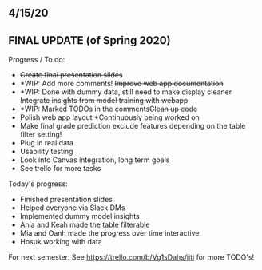 ## 4/15/20

## FINAL UPDATE (of Spring 2020)

Progress / To do:
- <s>Create final presentation slides</s>
- *WIP: Add more comments! <s>Improve web app documentation</s>
- *WIP: Done with dummy data, still need to make display cleaner<s> Integrate insights from model training with webapp</s> 
- *WIP: Marked TODOs in the comments<s>Clean up code </s>
- Polish web app layout *Continuously being worked on
- Make final grade prediction exclude features depending on the table filter setting!
- Plug in real data
- Usability testing
- Look into Canvas integration, long term goals
- See trello for more tasks

Today's progress:
- Finished presentation slides
- Helped everyone via Slack DMs
- Implemented dummy model insights
- Ania and Keah made the table filterable
- Mia and Oanh made the progress over time interactive
- Hosuk working with data

For next semester: See https://trello.com/b/Vg1sDahs/jiti for more TODO's!
